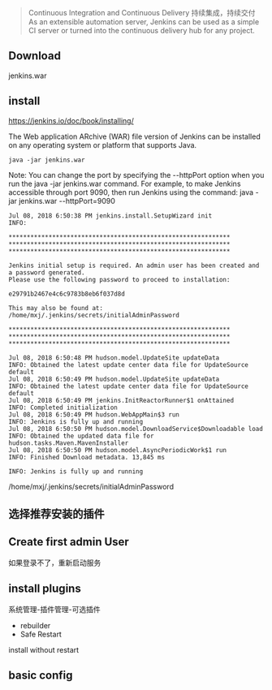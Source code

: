 > Continuous Integration and Continuous Delivery 持续集成，持续交付
As an extensible automation server, Jenkins can be used as a simple CI server or turned into the continuous delivery hub for any project.

## Download
jenkins.war

## install
https://jenkins.io/doc/book/installing/

The Web application ARchive (WAR) file version of Jenkins can be installed on any operating system or platform that supports Java.
```
java -jar jenkins.war
```

Note:
You can change the port by specifying the --httpPort option when you run the java -jar jenkins.war command. For example, to make Jenkins accessible through port 9090, then run Jenkins using the command:
java -jar jenkins.war --httpPort=9090

```
Jul 08, 2018 6:50:38 PM jenkins.install.SetupWizard init
INFO: 

*************************************************************
*************************************************************
*************************************************************

Jenkins initial setup is required. An admin user has been created and a password generated.
Please use the following password to proceed to installation:

e29791b2467e4c6c9783b8eb6f037d8d

This may also be found at: /home/mxj/.jenkins/secrets/initialAdminPassword

*************************************************************
*************************************************************
*************************************************************

Jul 08, 2018 6:50:48 PM hudson.model.UpdateSite updateData
INFO: Obtained the latest update center data file for UpdateSource default
Jul 08, 2018 6:50:49 PM hudson.model.UpdateSite updateData
INFO: Obtained the latest update center data file for UpdateSource default
Jul 08, 2018 6:50:49 PM jenkins.InitReactorRunner$1 onAttained
INFO: Completed initialization
Jul 08, 2018 6:50:49 PM hudson.WebAppMain$3 run
INFO: Jenkins is fully up and running
Jul 08, 2018 6:50:50 PM hudson.model.DownloadService$Downloadable load
INFO: Obtained the updated data file for hudson.tasks.Maven.MavenInstaller
Jul 08, 2018 6:50:50 PM hudson.model.AsyncPeriodicWork$1 run
INFO: Finished Download metadata. 13,845 ms

INFO: Jenkins is fully up and running

```

/home/mxj/.jenkins/secrets/initialAdminPassword

## 选择推荐安装的插件

## Create first admin User
如果登录不了，重新启动服务

## install plugins
系统管理-插件管理-可选插件
* rebuilder
* Safe Restart

install without restart

## basic config
